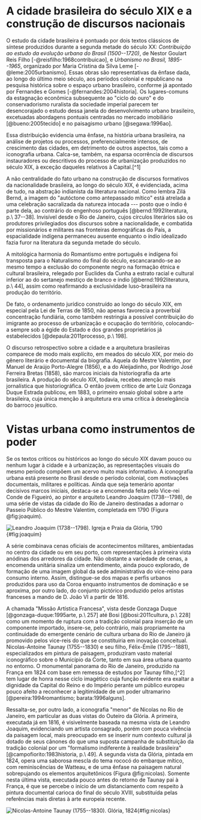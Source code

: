 A cidade brasileira do século XIX e a construção de discursos nacionais
=======================================================================

O estudo da cidade brasileira é pontuado por
dois textos clássicos de síntese produzidos durante
a segunda metade do século XX:
*Contribuição ao estudo da evolução urbana do Brasil (1500--1720)*,
de Nestor Goulart Reis Filho [-@reisfilho:1968contribuicao],
e *Urbanismo no Brasil, 1895--1965*, organizado por
Maria Cristina da Silva Leme [-@leme:2005urbanismo].
Essas obras são representativas da ênfase dada,
ao longo do último meio século, aos períodos colonial e republicano
na pesquisa histórica sobre o espaço urbano brasileiro,
conforme já apontado por Fernandes e Gomes [-@fernandes:2004historia].
Os lugares-comuns da estagnação econômica subsequente
ao "ciclo do ouro" e do conservadorismo ruralista
da sociedade imperial parecem ter desencorajado o estudo
dessa janela do desenvolvimento urbano brasileiro, excetuadas
abordagens pontuais centradas no mercado imobiliário
[@bueno:2005tecido] e no paisagismo urbano [@segawa:1996ao].

Essa distribuição evidencia uma ênfase, na história urbana brasileira,
na análise de projetos ou processos, preferencialmente intensos,
de crescimento das cidades, em detrimento de outros aspectos,
tais como a iconografia urbana.
Calca-se, também, na esparsa ocorrência de
discursos instauradores ou descritivos do processo de urbanização
produzidos no século XIX, à exceção daqueles relativos à Capital.[^1]

A não centralidade do fato urbano na construção de discursos
formativos da nacionalidade brasileira, ao longo do século XIX,
é evidenciada, acima de tudo, na abstração indianista
da literatura nacional.
Como lembra Zilá Bernd, a imagem do "autóctone como antepassado mítico"
está atrelada a uma celebração sacralizada da natureza intocada
--- posto que o índio é parte dela, ao contrário do engenhoso português
[@bernd:1992literatura, p.\ 37--38].
Invisível desde o Rio de Janeiro, cujos círculos literários são
os produtores privilegiados dos discursos sobre a nacionalidade,
e combatida por missionários e militares nas fronteiras demográficas
do País, a espacialidade indígena permaneceu ausente enquanto
o índio idealizado fazia furor na literatura da segunda metade
do século.

A mitológica harmonia do Romantismo entre português e indígena
foi transposta para o Naturalismo do final do século,
escancarando-se ao mesmo tempo a exclusão do componente negro
na formação étnica e cultural brasileira,
relegado por Euclides da Cunha a estrato racial e cultural
inferior ao do sertanejo mestiço de branco e índio
[@bernd:1992literatura, p.\ 44],
assim como reafirmando a exclusividade luso-brasileira
na produção do território.

De fato, o ordenamento jurídico construído ao longo do século XIX,
em especial pela Lei de Terras de 1850,
não apenas favorecia a proverbial concentração fundiária,
como também restringia a possível contribuição do imigrante
ao processo de urbanização e ocupação do território,
colocando-a sempre sob a égide do Estado e dos
grandes proprietários já estabelecidos [@depaula:2011processo, p.\ 198].

O discurso retrospectivo sobre a cidade e a arquitetura brasileiras
comparece de modo mais explícito, em meados do século XIX,
por meio do gênero literário e documental da biografia.
Aquela do Mestre Valentim, por Manuel de Araújo Porto-Alegre (1856), e
a do Aleijadinho, por Rodrigo José Ferreira Bretas (1858),
são marcos iniciais da historiografia da arte brasileira.
A produção do século XIX, todavia, recebeu atenção mais jornalística
que historiográfica.
O então jovem crítico de arte Luiz Gonzaga Duque Estrada publicou,
em 1883, o primeiro ensaio global sobre a arte brasileira,
cuja única menção à arquitetura era uma crítica à deselegância do
barroco jesuítico.

Vistas urbana como instrumentos de poder
========================================

Se os textos críticos ou históricos ao longo do século XIX
davam pouco ou nenhum lugar à cidade e à urbanização,
as representações visuais do mesmo período compõem um acervo
muito mais informativo.
A iconografia urbana está presente no Brasil desde o período colonial,
com motivações documentais, militares e políticas.
Ainda que seja temerário apontar decisivos marcos iniciais,
destaca-se a encomenda feita pelo Vice-rei Conde de Figueiró,
ao pintor e arquiteto Leandro Joaquim (1738--1798),
de uma série de vistas da cidade do Rio de Janeiro destinadas
a adornar o Passeio Público do Mestre Valentim, completada em 1790
(Figura @fig:joaquim).

![Leandro Joaquim (1738--1798). Igreja e Praia da Glória, 1790
 ](figures/LeandroJoaquim-Gloria.jpg){#fig:joaquim}

A série combinava cenas oficiais de acontecimentos militares,
ambientadas no centro da cidade ou em seu porto,
com representações à primeira vista anódinas dos
arredores da cidade.
Não obstante a variedade de cenas, a encomenda unitária
sinaliza um entendimento, ainda pouco explorado, de formação
de uma imagem global da sede administrativa do vice-reino
para consumo interno.
Assim, distingue-se dos mapas e perfis urbanos produzidos
para uso da Coroa enquanto instrumentos de dominação e
se aproxima, por outro lado, do conjunto pictórico produzido
pelos artistas franceses a mando de D. João VI a partir de 1816.

A chamada "Missão Artística Francesa", vista desde
Gonzaga Duque [@gonzaga-duque:1995arte, p.\ 257] até Bosi
[@bosi:2011cultura, p.\ 228] como um momento de ruptura com
a tradição colonial para inserção de um componente importado,
insere-se, pelo contrário, mais propriamente na continuidade
do emergente cenário de cultura urbana do Rio de Janeiro
já promovido pelos vice-reis do que se constituiria em
inovação conceitual.
Nicolas-Antoine Taunay (1755--1830) e seu filho,
Félix-Émile (1795--1881), especializados em pintura de paisagem,
produziram vasto material iconográfico sobre o Município da Corte,
tanto em sua área urbana quanto no entorno.
O monumental panorama do Rio de Janeiro, produzido na França
em 1824 com base em remessa de estudos por Taunay filho,[^2]
tem lugar de honra nesse ciclo imagético cuja função evidente era
exaltar a dignidade da Capital do Reino e do Império perante
um público europeu pouco afeito a reconhecer a legitimidade de
um poder ultramarino [@pereira:1994romantismo; barata:1996alguns].

Ressalta-se, por outro lado, a iconografia "menor" de Nicolas
no Rio de Janeiro, em particular as duas vistas do Outeiro da Glória.
A primeira, executada já em 1816, é visivelmente baseada na mesma
vista de Leandro Joaquim, evidenciando um artista consagrado,
porém com pouca vivência da paisagem local, mais preocupado
em se inserir num contexto cultural já dotado de seus cânones
do que uma suposta campanha de substituição da tradição colonial
por um "formalismo indiferente à realidade brasileira"
[@campofiorito:1983historia, p.\ 49].
A segunda vista da Glória, pintada em 1824, opera uma saborosa
mescla do tema rococó do embarque mítico,
com reminiscências de Watteau, e de uma ênfase na paisagem natural
sobrepujando os elementos arquitetônicos (Figura @fig:nicolas).
Somente nesta última vista, executada pouco antes
do retorno de Taunay pai à França, é que se percebe o início de
um distanciamento com respeito à pintura documental carioca
do final do século XVIII, substituída pelas referências
mais diretas à arte europeia recente.

![Nicolas-Antoine Taunay (1755--1830). Glória, 1824
 ](figures/mar_rio_taunay_gloria_1824.jpeg){#fig:nicolas}



